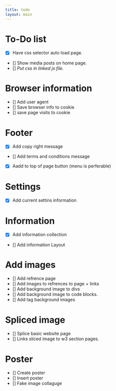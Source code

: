```yaml
---
title: todo
layout: main
---
```


To-Do list
========================================
* [x] Have css selector auto load page.
* [] Show media posts on home page.
* [] *Put css in linked js file.*

# Browser information
* [] Add user agent
* [] Save browser info to cookie
* [] save page visits to cookie

# Footer
* [x] Add copy right message
* [] Add terms and conditions message
* [x] Aadd to top of page button (menu is perferable)

# Settings
* [x] Add current settins information

# Information
* [x] Add information collection
* [] Add information Layout

# Add images
* [] Add refrence page
* [] Add images to refrences to page + links
* [] Add background image  to divs
* [] Add background image to code blocks.
* [] Add tag background images

# Spliced image
* [] Splice basic website page
* [] Links sliced image to w3 section pages.

# Poster
* [] Create poster
* [] Insert poster
* [] Fake image collaguge
